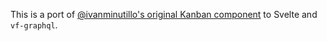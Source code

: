 This is a port of [@ivanminutillo's original Kanban component](https://github.com/ivanminutillo/kanban-webcomponent/) to Svelte and `vf-graphql`.

